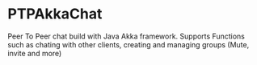 # PTPAkkaChat
Peer To Peer chat build with Java Akka framework.
Supports Functions such as chating with other clients, creating and managing groups (Mute, invite and more)
